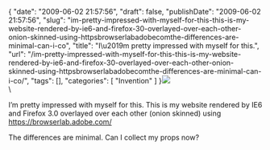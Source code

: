{
    "date": "2009-06-02 21:57:56",
    "draft": false,
    "publishDate": "2009-06-02 21:57:56",
    "slug": "im-pretty-impressed-with-myself-for-this-this-is-my-website-rendered-by-ie6-and-firefox-30-overlayed-over-each-other-onion-skinned-using-httpsbrowserlabadobecomthe-differences-are-minimal-can-i-co",
    "title": "I\u2019m pretty impressed with myself for this.",
    "url": "\/im-pretty-impressed-with-myself-for-this-this-is-my-website-rendered-by-ie6-and-firefox-30-overlayed-over-each-other-onion-skinned-using-httpsbrowserlabadobecomthe-differences-are-minimal-can-i-co\/",
    "tags": [],
    "categories": [
        "Invention"
    ]
}![](//turbo.geekorium.com.au/images/p5INE8hVgo9i1jre7RHNjrhOo1_500.png)\
\

I’m pretty impressed with myself for this. This is my website rendered
by IE6 and Firefox 3.0 overlayed over each other (onion skinned) using
<https://browserlab.adobe.com/>

The differences are minimal. Can I collect my props now?